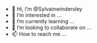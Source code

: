 - 👋 Hi, I’m @Sylvainwindersley
- 👀 I’m interested in ...
- 🌱 I’m currently learning ...
- 💞️ I’m looking to collaborate on ...
- 📫 How to reach me ...

<!---
Sylvainwindersley/Sylvainwindersley is a ✨ special ✨ repository because its `README.md` (this file) appears on your GitHub profile.
You can click the Preview link to take a look at your changes.
--->
